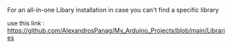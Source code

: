 For an all-in-one Libary installation in case you can't find a specific library 

use this link : https://github.com/AlexandrosPanag/My_Arduino_Projects/blob/main/Libraries
